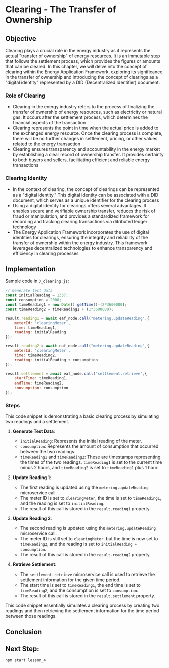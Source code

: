 # Clearing - The Transfer of Ownership

## Objective
Clearing plays a crucial role in the energy industry as it represents the actual "transfer of ownership" of energy resources. It is an immutable step that follows the settlement process, which provides the figures or amounts that can be cleared. In this chapter, we will delve into the concept of clearing within the Energy Application Framework, exploring its significance in the transfer of ownership and introducing the concept of clearings as a "digital identity" represented by a DID (Decentralized Identifier) document.

### Role of Clearing
- Clearing in the energy industry refers to the process of finalizing the transfer of ownership of energy resources, such as electricity or natural gas. It occurs after the settlement process, which determines the financial aspects of the transaction
-  Clearing represents the point in time when the actual price is added to the exchanged energy resource. Once the clearing process is complete, there will be no further changes in settlement, pricing, or other values related to the energy transaction 
-  Clearing ensures transparency and accountability in the energy market by establishing a clear record of ownership transfer. It provides certainty to both buyers and sellers, facilitating efficient and reliable energy transactions

### Clearing Identity
- In the context of clearing, the concept of clearings can be represented as a "digital identity." This digital identity can be associated with a DID document, which serves as a unique identifier for the clearing process
- Using a digital identity for clearings offers several advantages. It enables secure and verifiable ownership transfer, reduces the risk of fraud or manipulation, and provides a standardized framework for recording and tracking clearing transactions via ditributed ledger technology
- The Energy Application Framework incorporates the use of digital identities for clearings, ensuring the integrity and reliability of the transfer of ownership within the energy industry. This framework leverages decentralized technologies to enhance transparency and efficiency in clearing processes

## Implementation
Sample code in `3_clearing.js`:
```javascript
// Generate test data
const initialReading = 1337;
const consumption = 2000;
const timeReading1 = new Date().getTime()-(2*3600000);
const timeReading2 = timeReading1 + (1*3600000);

result.reading1 = await eaf_node.call("metering.updateReading",{
    meterId: 'clearingMeter',
    time: timeReading1,
    reading: initialReading    
});

result.reading2 = await eaf_node.call("metering.updateReading",{
    meterId: 'clearingMeter',
    time: timeReading2,
    reading: initialReading + consumption       
});

result.settlement = await eaf_node.call("settlement.retrieve",{
    startTime: timeReading1,
    endTime: timeReading2,
    consumption: consumption    
});
```

### Steps
This code snippet is demonstrating a basic clearing process by simulating two readings and a settlement.

1.  **Generate Test Data**:
    -   `initialReading`: Represents the initial reading of the meter.
    -   `consumption`: Represents the amount of consumption that occurred between the two readings.
    -   `timeReading1` and `timeReading2`: These are timestamps representing the times of the two readings. `timeReading1` is set to the current time minus 2 hours, and `timeReading2` is set to `timeReading1` plus 1 hour.

2.  **Update Reading 1**:
    -   The first reading is updated using the `metering.updateReading` microservice call.
    -   The meter ID is set to `clearingMeter`, the time is set to `timeReading1`, and the reading is set to `initialReading`.
    -   The result of this call is stored in the `result.reading1` property.

3.  **Update Reading 2**:
    -   The second reading is updated using the `metering.updateReading` microservice call.
    -   The meter ID is still set to `clearingMeter`, but the time is now set to `timeReading2`, and the reading is set to `initialReading + consumption`.
    -   The result of this call is stored in the `result.reading2` property.

4.  **Retrieve Settlement**:
    -   The `settlement.retrieve` microservice call is used to retrieve the settlement information for the given time period.
    -   The start time is set to `timeReading1`, the end time is set to `timeReading2`, and the consumption is set to `consumption`.
    -   The result of this call is stored in the `result.settlement` property.

This code snippet essentially simulates a clearing process by creating two readings and then retrieving the settlement information for the time period between those readings. 


## Conclusion 


## Next Step: 

`npm start lesson_4`

